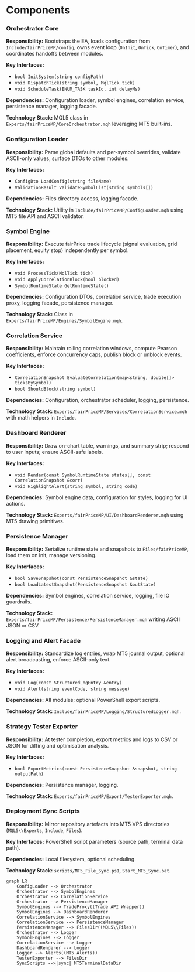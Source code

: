 # Components

### Orchestrator Core
**Responsibility:** Bootstraps the EA, loads configuration from `Include/fairPriceMP/config`, owns event loop (`OnInit`, `OnTick`, `OnTimer`), and coordinates handoffs between modules.

**Key Interfaces:**
- `bool InitSystem(string configPath)`
- `void DispatchTick(string symbol, MqlTick tick)`
- `void ScheduleTask(ENUM_TASK taskId, int delayMs)`

**Dependencies:** Configuration loader, symbol engines, correlation service, persistence manager, logging facade.

**Technology Stack:** MQL5 class in `Experts/fairPriceMP/CoreOrchestrator.mqh` leveraging MT5 built-ins.
### Configuration Loader
**Responsibility:** Parse global defaults and per-symbol overrides, validate ASCII-only values, surface DTOs to other modules.

**Key Interfaces:**
- `ConfigDto LoadConfig(string fileName)`
- `ValidationResult ValidateSymbolList(string symbols[])`

**Dependencies:** Files directory access, logging facade.

**Technology Stack:** Utility in `Include/fairPriceMP/ConfigLoader.mqh` using MT5 file API and ASCII validator.
### Symbol Engine
**Responsibility:** Execute fairPrice trade lifecycle (signal evaluation, grid placement, equity stop) independently per symbol.

**Key Interfaces:**
- `void ProcessTick(MqlTick tick)`
- `void ApplyCorrelationBlock(bool blocked)`
- `SymbolRuntimeState GetRuntimeState()`

**Dependencies:** Configuration DTOs, correlation service, trade execution proxy, logging facade, persistence manager.

**Technology Stack:** Class in `Experts/fairPriceMP/Engines/SymbolEngine.mqh`.
### Correlation Service
**Responsibility:** Maintain rolling correlation windows, compute Pearson coefficients, enforce concurrency caps, publish block or unblock events.

**Key Interfaces:**
- `CorrelationSnapshot EvaluateCorrelation(map<string, double[]> ticksBySymbol)`
- `bool ShouldBlock(string symbol)`

**Dependencies:** Configuration, orchestrator scheduler, logging, persistence.

**Technology Stack:** `Experts/fairPriceMP/Services/CorrelationService.mqh` with math helpers in `Include`.
### Dashboard Renderer
**Responsibility:** Draw on-chart table, warnings, and summary strip; respond to user inputs; ensure ASCII-safe labels.

**Key Interfaces:**
- `void Render(const SymbolRuntimeState states[], const CorrelationSnapshot &corr)`
- `void HighlightAlert(string symbol, string code)`

**Dependencies:** Symbol engine data, configuration for styles, logging for UI actions.

**Technology Stack:** `Experts/fairPriceMP/UI/DashboardRenderer.mqh` using MT5 drawing primitives.
### Persistence Manager
**Responsibility:** Serialize runtime state and snapshots to `Files/fairPriceMP`, load them on init, manage versioning.

**Key Interfaces:**
- `bool SaveSnapshot(const PersistenceSnapshot &state)`
- `bool LoadLatestSnapshot(PersistenceSnapshot &outState)`

**Dependencies:** Symbol engines, correlation service, logging, file IO guardrails.

**Technology Stack:** `Experts/fairPriceMP/Persistence/PersistenceManager.mqh` writing ASCII JSON or CSV.
### Logging and Alert Facade
**Responsibility:** Standardize log entries, wrap MT5 journal output, optional alert broadcasting, enforce ASCII-only text.

**Key Interfaces:**
- `void Log(const StructuredLogEntry &entry)`
- `void Alert(string eventCode, string message)`

**Dependencies:** All modules; optional PowerShell export scripts.

**Technology Stack:** `Include/fairPriceMP/Logging/StructuredLogger.mqh`.
### Strategy Tester Exporter
**Responsibility:** At tester completion, export metrics and logs to CSV or JSON for diffing and optimisation analysis.

**Key Interfaces:**
- `bool ExportMetrics(const PersistenceSnapshot &snapshot, string outputPath)`

**Dependencies:** Persistence manager, logging.

**Technology Stack:** `Experts/fairPriceMP/Export/TesterExporter.mqh`.
### Deployment Sync Scripts
**Responsibility:** Mirror repository artefacts into MT5 VPS directories (`MQL5\\Experts`, `Include`, `Files`).

**Key Interfaces:** PowerShell script parameters (source path, terminal data path).

**Dependencies:** Local filesystem, optional scheduling.

**Technology Stack:** `scripts/MT5_File_Sync.ps1`, `Start_MT5_Sync.bat`.
```mermaid
graph LR
    ConfigLoader --> Orchestrator
    Orchestrator --> SymbolEngines
    Orchestrator --> CorrelationService
    Orchestrator --> PersistenceManager
    SymbolEngines --> TradeProxy((Trade API Wrapper))
    SymbolEngines --> DashboardRenderer
    CorrelationService --> SymbolEngines
    CorrelationService --> PersistenceManager
    PersistenceManager --> FilesDir((MQL5\\Files))
    Orchestrator --> Logger
    SymbolEngines --> Logger
    CorrelationService --> Logger
    DashboardRenderer --> Logger
    Logger --> Alerts((MT5 Alerts))
    TesterExporter --> FilesDir
    SyncScripts -->|sync| MT5TerminalDataDir
```